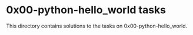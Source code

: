 # 0x00-python-hello_world tasks
This directory contains solutions to the tasks
on 0x00-python-hello_world.
